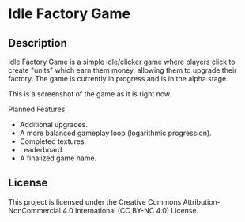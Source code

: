 # Idle Factory Game

## Description

Idle Factory Game is a simple idle/clicker game where players click to create "units" which earn them money, allowing them to upgrade their factory. The game is currently in progress and is in the alpha stage.

This is a screenshot of the game as it is right now.

Planned Features

- Additional upgrades.
- A more balanced gameplay loop (logarithmic progression).
- Completed textures.
- Leaderboard.
- A finalized game name.

## License

This project is licensed under the Creative Commons Attribution-NonCommercial 4.0 International (CC BY-NC 4.0) License.